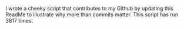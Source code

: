 I wrote a cheeky script that contributes to my Github by updating this ReadMe to illustrate why more than commits matter. This script has run 3817 times.
